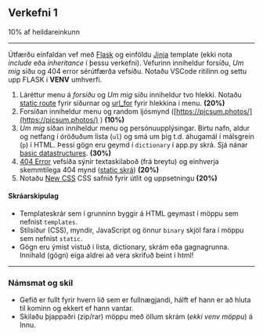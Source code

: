 ## Verkefni 1 
10% af heildareinkunn

---

Útfærðu einfaldan vef með [Flask](https://github.com/vefthroun/Vefforritun1/tree/main/Kennsluefni/1-Flask#hva%C3%B0-er-flask) og einföldu [Jinja](https://github.com/vefthroun/Vefforritun1/tree/main/Kennsluefni/1-Flask/Templates) template (ekki nota _include_ eða _inheritance_ í þessu verkefni). Vefurinn inniheldur forsíðu, _Um mig_ síðu og 404 error sérútfærða vefsíðu. Notaðu VSCode ritilinn og settu upp FLASK í **VENV** umhverfi. 

1. Láréttur menu á _forsíðu_ og _Um mig_ síðu inniheldur tvo hlekki. Notaðu [static route](https://github.com/vefthroun/Vefforritun1/blob/main/Kennsluefni/1-Flask/Routes/1_staticRoutes.py) fyrir síðurnar og [url_for](https://github.com/vefthroun/Vefforritun1/blob/main/Kennsluefni/1-Flask/Routes/8_urlfor.py) fyrir hlekkina í menu. **(20%)**
1. Forsíðan inniheldur menu og random ljósmynd ([https://picsum.photos/](https://picsum.photos/) ) **(10%)**
1. _Um mig_ síðan inniheldur menu og persónuupplýsingar. Birtu nafn, aldur og netfang í óröðuðum lista (`ul`) og smá um þig t.d. áhugamál í málsgrein (`p`) í HTML. Þessi gögn eru geymd í `dictionary` í app.py skrá.  Sjá nánar [basic datastructures](https://github.com/vefthroun/Vefforritun1/blob/main/Kennsluefni/1-Flask/Routes/datastructures.py).   **(30%)**
1. [404 Error](https://github.com/vefthroun/Vefforritun1/blob/main/Kennsluefni/1-Flask/Routes/5_errorHandlingStatusCodes.py) vefsíða sýnir textaskilaboð (frá breytu) og einhverja skemmtilega 404 mynd ([static skrá](https://github.com/vefthroun/Vefforritun1/blob/main/Kennsluefni/1-Flask/Routes/7_staticFiles.py)) **(20%)**
1. Notaðu [New CSS](https://newcss.net/) CSS safnið fyrir útlit og uppsetningu **(20%)**


#### Skráarskipulag
- Templateskrár sem í grunninn byggir á HTML geymast í möppu sem nefnist `templates`.
- Stílsíður (CSS), myndir, JavaScript og önnur `binary` skjöl fara í möppu sem nefnist `static`.
- Gögn eru ýmist vistuð í lista, dictionary, skrám eða gagnagrunna. Innihald (gögn) eiga aldrei að vera skrifuð beint í html!
  
---

### Námsmat og skil
- Gefið er fullt fyrir hvern lið sem er fullnægjandi, hálft ef hann er að hluta til kominn og ekkert ef hann vantar.
- Skilaðu þjappaðri (zip/rar) möppu með öllum skrám (_ekki venv möppu_) á Innu.
